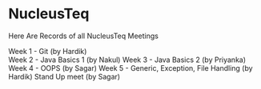 # NucleusTeq
Here Are Records of all NucleusTeq Meetings

Week 1 - Git (by Hardik)  
Week 2 - Java Basics 1 (by Nakul)
Week 3 - Java Basics 2 (by Priyanka)
Week 4 - OOPS (by Sagar)
Week 5 - Generic, Exception, File Handling (by Hardik)
Stand Up meet (by Sagar)
